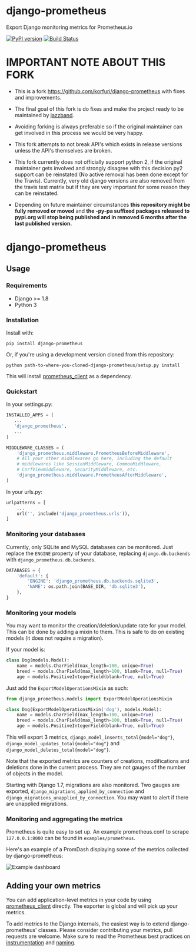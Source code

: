 # django-prometheus
Export Django monitoring metrics for Prometheus.io

[![PyPI version](https://badge.fury.io/py/django-prometheus-py-pa.svg)](http://badge.fury.io/py/django-prometheus-py-pa)
[![Build Status](https://travis-ci.org/py-pa/django-prometheus.svg?branch=master)](https://travis-ci.org/py-pa/django-prometheus)

# IMPORTANT NOTE ABOUT THIS FORK

- This is a fork https://github.com/korfuri/django-prometheus with fixes
  and improvements.

- The final goal of this fork is do fixes and make the project ready to be
  maintained by [jazzband](https://jazzband.co/).

- Avoiding forking is always preferable so if the original maintainer can get
  involved in this process we would be very happy.

- This fork attempts to not break API's which exists in release versions unless
  the API's themselves are broken.

- This fork currently does not officially support python 2, if the original
  maintainer gets involved and strongly disagree with this decision py2 support
  can be reinstated (No active removal has been done except for the Travis).
  Currently, very old django versions are also removed from the travis test
  matrix but if they are very important for some reason they can be reinstated.

- Depending on future maintainer circumstances **this repository might be fully
  removed or moved** and **the -py-pa suffixed packages released to pypi.org
  will stop being published and in removed 6 months after the last published
  version.**


# django-prometheus

## Usage

### Requirements

* Django >= 1.8
* Python 3

### Installation

Install with:
```shell
pip install django-prometheus
```

Or, if you're using a development version cloned from this repository:
```shell
python path-to-where-you-cloned-django-prometheus/setup.py install
```

This will install [prometheus_client](https://github.com/prometheus/client_python) as a dependency.

### Quickstart

In your settings.py:

```python
INSTALLED_APPS = (
   ...
   'django_prometheus',
   ...
)

MIDDLEWARE_CLASSES = (
    'django_prometheus.middleware.PrometheusBeforeMiddleware',
    # All your other middlewares go here, including the default
    # middlewares like SessionMiddleware, CommonMiddleware,
    # CsrfViewmiddleware, SecurityMiddleware, etc.
    'django_prometheus.middleware.PrometheusAfterMiddleware',
)
```

In your urls.py:

```python
urlpatterns = [
    ...
    url('', include('django_prometheus.urls')),
]
```

### Monitoring your databases

Currently, only SQLite and MySQL databases can be monitored. Just
replace the `ENGINE` property of your database, replacing
`django.db.backends` with `django_prometheus.db.backends`.

```python
DATABASES = {
    'default': {
        'ENGINE': 'django_prometheus.db.backends.sqlite3',
        'NAME': os.path.join(BASE_DIR, 'db.sqlite3'),
    },
}
```

### Monitoring your models

You may want to monitor the creation/deletion/update rate for your
model. This can be done by adding a mixin to them. This is safe to do
on existing models (it does not require a migration).

If your model is:

```python
class Dog(models.Model):
    name = models.CharField(max_length=100, unique=True)
    breed = models.CharField(max_length=100, blank=True, null=True)
    age = models.PositiveIntegerField(blank=True, null=True)
```

Just add the `ExportModelOperationsMixin` as such:

```python
from django_prometheus.models import ExportModelOperationsMixin

class Dog(ExportModelOperationsMixin('dog'), models.Model):
    name = models.CharField(max_length=100, unique=True)
    breed = models.CharField(max_length=100, blank=True, null=True)
    age = models.PositiveIntegerField(blank=True, null=True)
```

This will export 3 metrics, `django_model_inserts_total{model="dog"}`,
`django_model_updates_total{model="dog"}` and
`django_model_deletes_total{model="dog"}`.

Note that the exported metrics are counters of creations,
modifications and deletions done in the current process. They are not
gauges of the number of objects in the model.

Starting with Django 1.7, migrations are also monitored. Two gauges
are exported, `django_migrations_applied_by_connection` and
`django_migrations_unapplied_by_connection`. You may want to alert if
there are unapplied migrations.

### Monitoring and aggregating the metrics

Prometheus is quite easy to set up. An example prometheus.conf to
scrape `127.0.0.1:8000` can be found in `examples/prometheus`.

Here's an example of a PromDash displaying some of the metrics
collected by django-prometheus:

![Example dashboard](https://raw.githubusercontent.com/py-pa/django-prometheus/master/examples/django-promdash.png)

## Adding your own metrics

You can add application-level metrics in your code by using
[prometheus_client](https://github.com/prometheus/client_python)
directly. The exporter is global and will pick up your metrics.

To add metrics to the Django internals, the easiest way is to extend
django-prometheus' classes. Please consider contributing your metrics,
pull requests are welcome. Make sure to read the Prometheus best
practices on
[instrumentation](http://prometheus.io/docs/practices/instrumentation/)
and [naming](http://prometheus.io/docs/practices/naming/).
